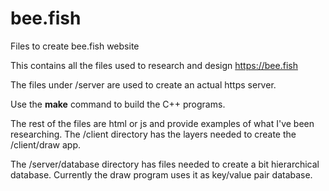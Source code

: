 # bee.fish
Files to create bee.fish website

This contains all the files used to research and design https://bee.fish

The files under /server are used to create an actual https server.

Use the <b>make</b> command to build the C++ programs.

The rest of the files are html or js and provide examples of what I've been researching.
The /client directory has the layers needed to create the /client/draw app.

The /server/database directory has files needed to create a bit hierarchical database.
Currently the draw program uses it as key/value pair database.

